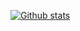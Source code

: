 [![Github stats](https://github-readme-stats.vercel.app/api?username=Daakotaz-BLUE&show_icons=true&theme=radical)](https://github.com/anuraghazra/github-readme-stats)
